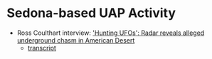 # Sedona-based UAP Activity
- Ross Coulthart interview: ['Hunting UFOs': Radar reveals alleged underground chasm in American Desert](https://www.youtube.com/watch?v=XIgxuiVkzrk)
    - [transcript](./transcript.txt)